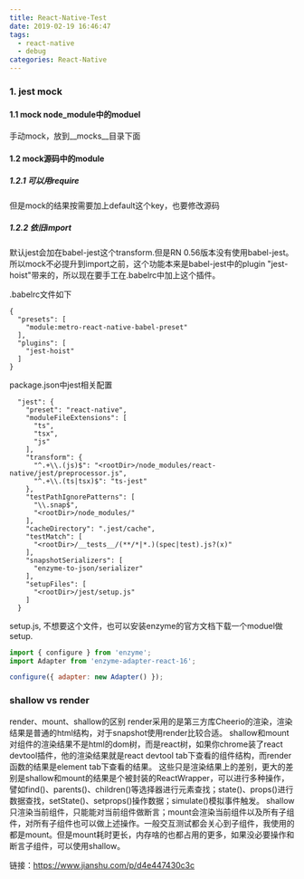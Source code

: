 ```yaml
---
title: React-Native-Test
date: 2019-02-19 16:46:47
tags: 
  - react-native 
  - debug
categories: React-Native
---
```

### 1. jest mock
#### 1.1 mock node_module中的moduel
手动mock，放到__mocks__目录下面

<!-- more -->

#### 1.2 mock源码中的module
##### 1.2.1 可以用require
但是mock的结果按需要加上default这个key，也要修改源码

##### 1.2.2 依旧import
默认jest会加在babel-jest这个transform.但是RN 0.56版本没有使用babel-jest。所以mock不必提升到import之前，这个功能本来是babel-jest中的plugin "jest-hoist"带来的，所以现在要手工在.babelrc中加上这个插件。

.babelrc文件如下
``` 
{
  "presets": [
    "module:metro-react-native-babel-preset"
  ],
  "plugins": [
    "jest-hoist"
  ]
}
```

package.json中jest相关配置
```
  "jest": {
    "preset": "react-native",
    "moduleFileExtensions": [
      "ts",
      "tsx",
      "js"
    ],
    "transform": {
      "^.+\\.(js)$": "<rootDir>/node_modules/react-native/jest/preprocessor.js",
      "^.+\\.(ts|tsx)$": "ts-jest"
    },
    "testPathIgnorePatterns": [
      "\\.snap$",
      "<rootDir>/node_modules/"
    ],
    "cacheDirectory": ".jest/cache",
    "testMatch": [
      "<rootDir>/__tests__/(**/*|*.)(spec|test).js?(x)"
    ],
    "snapshotSerializers": [
      "enzyme-to-json/serializer"
    ],
    "setupFiles": [
      "<rootDir>/jest/setup.js"
    ]
  }
```

setup.js, 不想要这个文件，也可以安装enzyme的官方文档下载一个moduel做setup.
``` js
import { configure } from 'enzyme';
import Adapter from 'enzyme-adapter-react-16';

configure({ adapter: new Adapter() });

```


### shallow vs render
render、mount、shallow的区别
render采用的是第三方库Cheerio的渲染，渲染结果是普通的html结构，对于snapshot使用render比较合适。
shallow和mount对组件的渲染结果不是html的dom树，而是react树，如果你chrome装了react devtool插件，他的渲染结果就是react devtool tab下查看的组件结构，而render函数的结果是element tab下查看的结果。
这些只是渲染结果上的差别，更大的差别是shallow和mount的结果是个被封装的ReactWrapper，可以进行多种操作，譬如find()、parents()、children()等选择器进行元素查找；state()、props()进行数据查找，setState()、setprops()操作数据；simulate()模拟事件触发。
shallow只渲染当前组件，只能能对当前组件做断言；mount会渲染当前组件以及所有子组件，对所有子组件也可以做上述操作。一般交互测试都会关心到子组件，我使用的都是mount。但是mount耗时更长，内存啥的也都占用的更多，如果没必要操作和断言子组件，可以使用shallow。

链接：https://www.jianshu.com/p/d4e447430c3c
